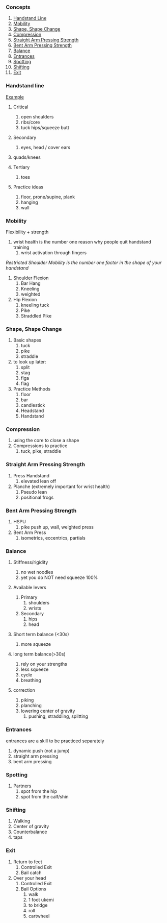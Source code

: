 ### Concepts

1. [Handstand Line](#handstand1.line)
1. [Mobility](#mobility)
1. [Shape, Shape Change](#shape1.shape1.change)
1. [Compression](#compression)
1. [Straight Arm Pressing Strength](#straight1.arm1.pressing1.strength)
1. [Bent Arm Pressing Strength](#bent1.arm1.pressing1.strength)
1. [Balance](#balance)
1. [Entrances](#entrances)
1. [Spotting](#spotting)
1. [Shifting](#shifting)
1. [Exit](#exit)

### Handstand line

[Example](https://www.google.com/url?sa=i&url=https%3A%2F%2Fwww.boundlessyogastudio.com%2Fblog-insights-from-our-staff-and-students%2Fhappiness-in-handstand-find-your-line-by-chris-loebsack&psig=AOvVaw2Au5BxqacwJcyAs4NMaqLQ&ust=1734136011639000&source=images&cd=vfe&opi=89978449&ved=0CBEQjRxqFwoTCKCtrZm-o4oDFQAAAAAdAAAAABAE)

1.  Critical
    1. open shoulders
    1. ribs/core
    1. tuck hips/squeeze butt
2.  Secondary
    1. eyes, head / cover ears
3.  quads/knees
4.  Tertiary

    1. toes

5.  Practice ideas
    1. floor, prone/supine, plank
    1. hanging
    1. wall

### Mobility

Flexibility + strength

1. wrist health is the number one reason why people quit handstand training
   1. wrist activation through fingers

_Restricted Shoulder Mobility is the number one factor in the shape of your handstand_

1. Shoulder Flexion
   1. Bar Hang
   1. Kneeling
   1. weighted
1. Hip Flexion
   1. kneeling tuck
   1. Pike
   1. Straddled Pike

### Shape, Shape Change

1. Basic shapes
   1. tuck
   1. pike
   1. straddle
1. to look up later:
   1. split
   1. stag
   1. figa
   1. flag
1. Practice Methods
   1. floor
   1. bar
   1. candlestick
   1. Headstand
   1. Handstand

### Compression

1. using the core to close a shape
1. Compressions to practice
   1. tuck, pike, straddle

### Straight Arm Pressing Strength

1. Press Handstand
   1. elevated lean off
1. Planche (extremely important for wrist health)
   1. Pseudo lean
   1. positional frogs

### Bent Arm Pressing Strength

1. HSPU
   1. pike push up, wall, weighted press
1. Bent Arm Press
   1. isometrics, eccentrics, partials

### Balance

1. Stiffness/rigidity
   1. no wet noodles
   1. yet you do NOT need squeeze 100%
1. Available levers

   1. Primary
      1. shoulders
      1. wrists
   1. Secondary
      1. hips
      1. head

1. Short term balance (<30s)
   1. more squeeze
1. long term balance(>30s)

   1. rely on your strengths
   1. less squeeze
   1. cycle
   1. breathing

1. correction
   1. piking
   1. planching
   1. lowering center of gravity
      1. pushing, straddling, splitting

### Entrances

entrances are a skill to be practiced separately

1. dynamic push (not a jump)
1. straight arm pressing
1. bent arm pressing

### Spotting

1. Partners
   1. spot from the hip
   1. spot from the calf/shin

### Shifting

1. Walking
1. Center of gravity
1. Counterbalance
1. taps

### Exit

1. Return to feet
   1. Controlled Exit
   1. Bail catch
1. Over your head
   1. Controlled Exit
   1. Bail Options
      1. walk
      1. 1 foot ukemi
      1. to bridge
      1. roll
      1. cartwheel
